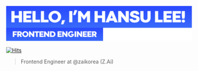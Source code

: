 <img src="./images/title-1.png" width="700">

[![Hits](https://hits.seeyoufarm.com/api/count/incr/badge.svg?url=https%3A%2F%2Fgithub.com%2Fhanseo0507&count_bg=%23396AFC&title_bg=%23555555&icon=react.svg&icon_color=%23E7E7E7&title=Hi%21&edge_flat=false)](https://hits.seeyoufarm.com)

> Frontend Engineer at @zaikorea (Z.Ai)
